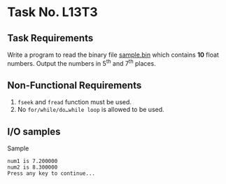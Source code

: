 # Task No. L13T3

## Task Requirements
Write a program to read the binary file [sample.bin](sample.bin) which contains **10** float numbers. Output the numbers in 5<sup>th</sup> and 7<sup>th</sup> places.

## Non-Functional Requirements

1.	`fseek` and `fread` function must be used.
2.	No `for/while/do…while loop` is allowed to be used.

## I/O samples

Sample
```
num1 is 7.200000
num2 is 8.300000
Press any key to continue...
```
